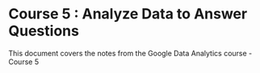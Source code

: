# Course 5 : Analyze Data to Answer Questions

This document covers the notes from the Google Data Analytics course - Course 5

